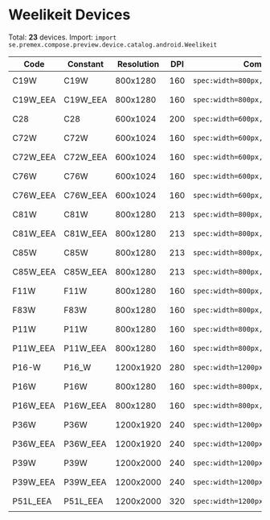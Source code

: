 # Weelikeit Devices

Total: **23** devices. Import: `import se.premex.compose.preview.device.catalog.android.Weelikeit`

| Code | Constant | Resolution | DPI | Compose Spec | Preview Usage |
|------|----------|------------|-----|-------------|---------------|
| C19W | C19W | 800x1280 | 160 | `spec:width=800px,height=1280px,dpi=160` | `@Preview(device = Weelikeit.C19W)` |
| C19W_EEA | C19W_EEA | 800x1280 | 160 | `spec:width=800px,height=1280px,dpi=160` | `@Preview(device = Weelikeit.C19W_EEA)` |
| C28 | C28 | 600x1024 | 200 | `spec:width=600px,height=1024px,dpi=200` | `@Preview(device = Weelikeit.C28)` |
| C72W | C72W | 600x1024 | 160 | `spec:width=600px,height=1024px,dpi=160` | `@Preview(device = Weelikeit.C72W)` |
| C72W_EEA | C72W_EEA | 600x1024 | 160 | `spec:width=600px,height=1024px,dpi=160` | `@Preview(device = Weelikeit.C72W_EEA)` |
| C76W | C76W | 600x1024 | 160 | `spec:width=600px,height=1024px,dpi=160` | `@Preview(device = Weelikeit.C76W)` |
| C76W_EEA | C76W_EEA | 600x1024 | 160 | `spec:width=600px,height=1024px,dpi=160` | `@Preview(device = Weelikeit.C76W_EEA)` |
| C81W | C81W | 800x1280 | 213 | `spec:width=800px,height=1280px,dpi=213` | `@Preview(device = Weelikeit.C81W)` |
| C81W_EEA | C81W_EEA | 800x1280 | 213 | `spec:width=800px,height=1280px,dpi=213` | `@Preview(device = Weelikeit.C81W_EEA)` |
| C85W | C85W | 800x1280 | 213 | `spec:width=800px,height=1280px,dpi=213` | `@Preview(device = Weelikeit.C85W)` |
| C85W_EEA | C85W_EEA | 800x1280 | 213 | `spec:width=800px,height=1280px,dpi=213` | `@Preview(device = Weelikeit.C85W_EEA)` |
| F11W | F11W | 800x1280 | 160 | `spec:width=800px,height=1280px,dpi=160` | `@Preview(device = Weelikeit.F11W)` |
| F83W | F83W | 800x1280 | 160 | `spec:width=800px,height=1280px,dpi=160` | `@Preview(device = Weelikeit.F83W)` |
| P11W | P11W | 800x1280 | 160 | `spec:width=800px,height=1280px,dpi=160` | `@Preview(device = Weelikeit.P11W)` |
| P11W_EEA | P11W_EEA | 800x1280 | 160 | `spec:width=800px,height=1280px,dpi=160` | `@Preview(device = Weelikeit.P11W_EEA)` |
| P16-W | P16_W | 1200x1920 | 280 | `spec:width=1200px,height=1920px,dpi=280` | `@Preview(device = Weelikeit.P16_W)` |
| P16W | P16W | 800x1280 | 160 | `spec:width=800px,height=1280px,dpi=160` | `@Preview(device = Weelikeit.P16W)` |
| P16W_EEA | P16W_EEA | 800x1280 | 160 | `spec:width=800px,height=1280px,dpi=160` | `@Preview(device = Weelikeit.P16W_EEA)` |
| P36W | P36W | 1200x1920 | 240 | `spec:width=1200px,height=1920px,dpi=240` | `@Preview(device = Weelikeit.P36W)` |
| P36W_EEA | P36W_EEA | 1200x1920 | 240 | `spec:width=1200px,height=1920px,dpi=240` | `@Preview(device = Weelikeit.P36W_EEA)` |
| P39W | P39W | 1200x2000 | 240 | `spec:width=1200px,height=2000px,dpi=240` | `@Preview(device = Weelikeit.P39W)` |
| P39W_EEA | P39W_EEA | 1200x2000 | 240 | `spec:width=1200px,height=2000px,dpi=240` | `@Preview(device = Weelikeit.P39W_EEA)` |
| P51L_EEA | P51L_EEA | 1200x2000 | 320 | `spec:width=1200px,height=2000px,dpi=320` | `@Preview(device = Weelikeit.P51L_EEA)` |

<!-- Generated automatically. Do not edit manually. -->
